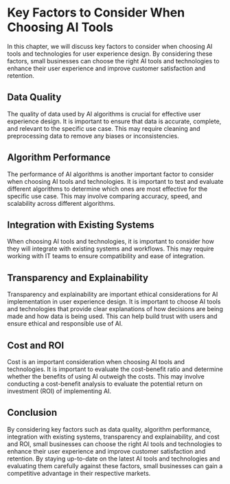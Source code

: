Key Factors to Consider When Choosing AI Tools
==================================================================================================================================

In this chapter, we will discuss key factors to consider when choosing AI tools and technologies for user experience design. By considering these factors, small businesses can choose the right AI tools and technologies to enhance their user experience and improve customer satisfaction and retention.

Data Quality
------------

The quality of data used by AI algorithms is crucial for effective user experience design. It is important to ensure that data is accurate, complete, and relevant to the specific use case. This may require cleaning and preprocessing data to remove any biases or inconsistencies.

Algorithm Performance
---------------------

The performance of AI algorithms is another important factor to consider when choosing AI tools and technologies. It is important to test and evaluate different algorithms to determine which ones are most effective for the specific use case. This may involve comparing accuracy, speed, and scalability across different algorithms.

Integration with Existing Systems
---------------------------------

When choosing AI tools and technologies, it is important to consider how they will integrate with existing systems and workflows. This may require working with IT teams to ensure compatibility and ease of integration.

Transparency and Explainability
-------------------------------

Transparency and explainability are important ethical considerations for AI implementation in user experience design. It is important to choose AI tools and technologies that provide clear explanations of how decisions are being made and how data is being used. This can help build trust with users and ensure ethical and responsible use of AI.

Cost and ROI
------------

Cost is an important consideration when choosing AI tools and technologies. It is important to evaluate the cost-benefit ratio and determine whether the benefits of using AI outweigh the costs. This may involve conducting a cost-benefit analysis to evaluate the potential return on investment (ROI) of implementing AI.

Conclusion
----------

By considering key factors such as data quality, algorithm performance, integration with existing systems, transparency and explainability, and cost and ROI, small businesses can choose the right AI tools and technologies to enhance their user experience and improve customer satisfaction and retention. By staying up-to-date on the latest AI tools and technologies and evaluating them carefully against these factors, small businesses can gain a competitive advantage in their respective markets.
